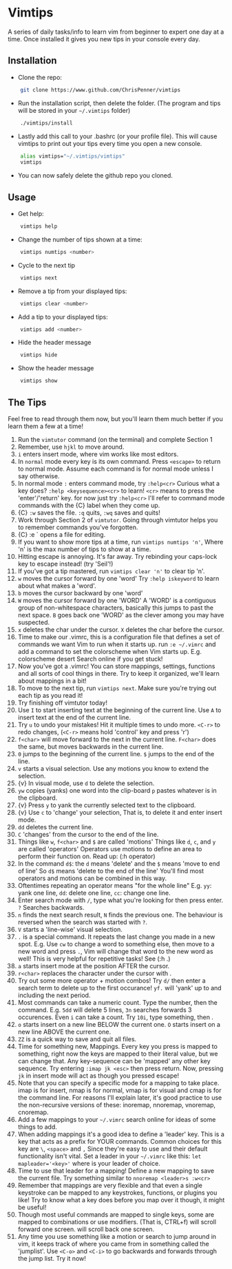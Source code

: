 # Vimtips
A series of daily tasks/info to learn vim from beginner to expert one day at a time.
Once installed it gives you new tips in your console every day.

## Installation
- Clone the repo:
```bash
    git clone https://www.github.com/ChrisPenner/vimtips
```

- Run the installation script, then delete the folder.
(The program and tips will be stored in your `~/.vimtips` folder)

```bash
    ./vimtips/install
```

- Lastly add this call to your .bashrc (or your profile file).
    This will cause vimtips to print out your tips every time you open a new
    console.

```bash
    alias vimtips="~/.vimtips/vimtips"
    vimtips
```

- You can now safely delete the github repo you cloned.

## Usage
- Get help:

```bash
    vimtips help
```

- Change the number of tips shown at a time:

```bash
    vimtips numtips <number>
```

- Cycle to the next tip

```bash
    vimtips next
```

- Remove a tip from your displayed tips:

```bash
    vimtips clear <number>
```

- Add a tip to your displayed tips:

```bash
    vimtips add <number>
```

- Hide the header message

```bash
    vimtips hide
```

- Show the header message

```bash
    vimtips show
```

## The Tips
Feel free to read through them now, but you'll learn them much better if you learn
them a few at a time!

1. Run the `vimtutor` command (on the terminal) and complete Section 1
2. Remember, use `hjkl` to move around.
3. `i` enters insert mode, where vim works like most editors.
4. In `normal` mode every key is its own command.
    Press `<escape>` to return to normal mode.
    Assume each command is for normal mode unless I say otherwise.
5. In normal mode `:` enters command mode, try `:help<cr>`
    Curious what a key does? `:help <keysequence><cr>` to learn!
    `<cr>` means to press the 'enter'/'return' key.
    for now just try `:help<cr>`
    I'll refer to command mode commands with the {C} label when they come up.
6. {C} `:w` saves the file. `:q` quits, `:wq` saves and quits!
7. Work through Section 2 of `vimtutor`.
    Going through vimtutor helps you to remember commands you've forgotten.
8. {C} :e <file>` opens a file for editing.
9. If you want to show more tips at a time, run `vimtips numtips 'n'`,
    Where 'n' is the max number of tips to show at a time.
10. Hitting escape is annoying. It's far away.
     Try rebinding your caps-lock key to escape instead! (try 'Seil'!)
11. If you've got a tip mastered, run `vimtips clear 'n'` to clear tip 'n'.
12. `w` moves the cursor forward by one 'word'
     Try `:help iskeyword` to learn about what makes a 'word'.
13. `b` moves the cursor backward by one 'word'
14. `W` moves the cursor forward by one 'WORD'
     A 'WORD' is a contiguous group of non-whitespace characters,
     basically this jumps to past the next space.
     `B` goes back one 'WORD' as the clever among you may have suspected.
15. `x` deletes the char under the cursor.
     `X` deletes the char before the cursor.
16. Time to make our .vimrc, this is a configuration file that defines a set
     of commands we want Vim to run when it starts up. run `:e ~/.vimrc` and
     add a command to set the colorscheme when Vim starts up.
     E.g. colorscheme desert
     Search online if you get stuck!
17. Now you've got a .vimrc! You can store mappings, settings, functions and
     all sorts of cool things in there. Try to keep it organized, we'll learn
     about mappings in a bit!
18. To move to the next tip, run `vimtips next`.
     Make sure you're trying out each tip as you read it!
19. Try finishing off vimtutor today!
20. Use `I` to start inserting text at the beginning of the current line.
     Use `A` to insert text at the end of the current line.
21. Try `u` to undo your mistakes! Hit it multiple times to undo more.
     `<C-r>` to redo changes, (`<C-r>` means hold 'control' key and press 'r')
22. `f<char>` will move forward to the next <char> in the current line.
     `F<char>` does the same, but moves backwards in the current line.
23. `0` jumps to the beginning of the current line.
     `$` jumps to the end of the line.
24. `v` starts a visual selection.
     Use any motions you know to extend the selection.
25. {v} In visual mode, use `d` to delete the selection.
26. `yw` copies (yanks) one word into the clip-board
     `p` pastes whatever is in the clipboard.
27. {v} Press `y` to yank the currently selected text to the clipboard.
28. {v} Use `c` to 'change' your selection,
     That is, to delete it and enter insert mode.
29. `dd` deletes the current line.
30. `C` 'changes' from the cursor to the end of the line.
31. Things like `w`, `f<char>` and `$` are called 'motions'
     Things like `d`, `c`, and `y` are called 'operators'
     Operators use motions to define an area to perform their function on.
     Read up: (:h operator)
32. In the command `d$`:
     the `d` means 'delete' and the `$` means 'move to end of line'
     So `d$` means 'delete to the end of the line'
     You'll find most operators and motions can be combined in this way.
33. Oftentimes repeating an operator means "for the whole line"
     E.g. `yy`: yank one line, `dd`: delete one line, `cc`: change one line.
34. Enter search mode with `/`, type what you're looking for then press enter.
     `?` Searches backwards.
35. `n` finds the next search result, `N` finds the previous one.
     The behaviour is reversed when the search was started with `?`.
36. `V` starts a 'line-wise' visual selection.
37. `.` is a special command.
     It repeats the last change you made in a new spot.
     E.g. Use `cw` to change a word to something else, then move to a new word
     and press `.`, Vim will change that word to the new word as well!
     This is very helpful for repetitive tasks! See (:h .)
38. `a` starts insert mode at the position AFTER the cursor.
39. `r<char>` replaces the character under the cursor with <char>.
40. Try out some more operator + motion combos!
     Try `d/` then enter a search term to delete up to the first occurance!
     `yf.` will 'yank' up to and including the next period.
41. Most commands can take a numeric count. Type the number, then the command.
     E.g. `5dd` will delete 5 lines, `3n` searches forwards 3 occurences.
     Even `i` can take a count. Try `10i`, type something, then <esc>.
42. `o` starts insert on a new line BELOW the current one.
     `O` starts insert on a new line ABOVE the current one.
43. `ZZ` is a quick way to save and quit all files.
44. Time for something new, Mappings. Every key you press is mapped to
     something, right now the keys are mapped to their literal value, but we can
     change that. Any key-sequence can be 'mapped' any other key sequence.
     Try entering `:imap jk <esc>` then press return.
     Now, pressing `jk` in insert mode will act as though you pressed escape!
45. Note that you can specify a specific mode for a mapping to take place.
     imap is for insert, nmap is for normal, vmap is for visual and cmap is for
     the command line. For reasons I'll explain later, it's good practice to
     use the non-recursive versions of these:
     inoremap, nnoremap, vnoremap, cnoremap.
46. Add a few mappings to your `~/.vimrc` search online for ideas of some
     things to add.
47. When adding mappings it's a good idea to define a 'leader' key.
     This is a key that acts as a prefix for YOUR commands.
     Common choices for this key are `\`, `<space>` and `,`
     Since they're easy to use and their default functionality isn't vital.
     Set a leader in your `~/.vimrc` like this: `let mapleader='<key>'`
     where <key> is your leader of choice.
48. Time to use that leader for a mapping!
     Define a new mapping to save the current file.
     Try something similar to `nnoremap <leader>s :w<cr>`
49. Remember that mappings are very flexible and that even a single keystroke
     can be mapped to any keystrokes, functions, or plugins you like!
     Try to know what a key does before you map over it though, it might be
     useful!
50. Though most useful commands are mapped to single keys, some are mapped to
     combinations or use modifiers.
     <C-f> (That is, CTRL+f) will scroll forward one screen.
     <C-b> will scroll back one screen.
51. Any time you use something like a motion or search to jump around in vim,
     it keeps track of where you came from in something called the 'jumplist'.
     Use `<C-o>` and `<C-i>` to go backwards and forwards through the jump list.
     Try it now!
